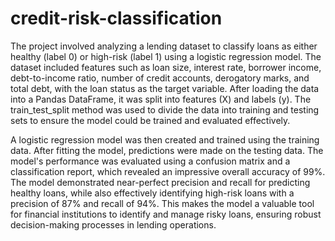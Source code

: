 # credit-risk-classification
The project involved analyzing a lending dataset to classify loans as either healthy (label 0) or high-risk (label 1) using a logistic regression model. The dataset included features such as loan size, interest rate, borrower income, debt-to-income ratio, number of credit accounts, derogatory marks, and total debt, with the loan status as the target variable. After loading the data into a Pandas DataFrame, it was split into features (X) and labels (y). The train_test_split method was used to divide the data into training and testing sets to ensure the model could be trained and evaluated effectively.

A logistic regression model was then created and trained using the training data. After fitting the model, predictions were made on the testing data. The model's performance was evaluated using a confusion matrix and a classification report, which revealed an impressive overall accuracy of 99%. The model demonstrated near-perfect precision and recall for predicting healthy loans, while also effectively identifying high-risk loans with a precision of 87% and recall of 94%. This makes the model a valuable tool for financial institutions to identify and manage risky loans, ensuring robust decision-making processes in lending operations.
